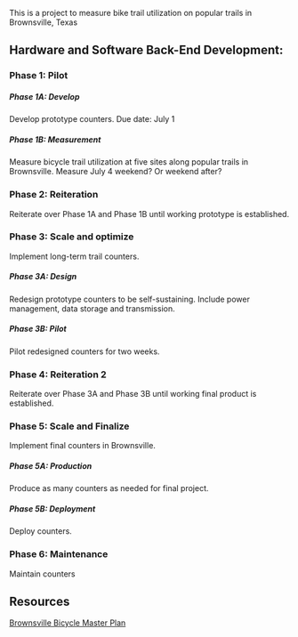 This is a project to measure bike trail utilization on popular trails in Brownsville, Texas

<h2> Hardware and Software Back-End Development: </h2>

<h3> Phase 1: Pilot </h3>

<h5> Phase 1A: Develop </h5>

Develop prototype counters.
Due date: July 1

<h5> Phase 1B: Measurement </h5>

Measure bicycle trail utilization at five sites along popular trails in Brownsville.
Measure July 4 weekend? Or weekend after?

<h3> Phase 2: Reiteration </h3>

Reiterate over Phase 1A and Phase 1B until working prototype is established.

<h3> Phase 3: Scale and optimize </h3>

Implement long-term trail counters.

<h5> Phase 3A: Design </h5>

Redesign prototype counters to be self-sustaining. Include power management, data storage and transmission.

<h5> Phase 3B: Pilot </h5>

Pilot redesigned counters for two weeks.

<h3> Phase 4: Reiteration 2 </h3>

Reiterate over Phase 3A and Phase 3B until working final product is established.

<h3> Phase 5: Scale and Finalize </h3>

Implement final counters in Brownsville.

<h5> Phase 5A: Production </h5>

Produce as many counters as needed for final project.

<h5> Phase 5B: Deployment </h5>

Deploy counters.

<h3> Phase 6: Maintenance </h3>

Maintain counters

<h2> Resources </h2>
<a href="https://docs.google.com/a/cob.us/viewer?a=v&pid=sites&srcid=Y29iLnVzfHBsYW5uaW5nfGd4OjQ4NzhmNDViODI5MjdiMmY">Brownsville Bicycle Master Plan</a>
